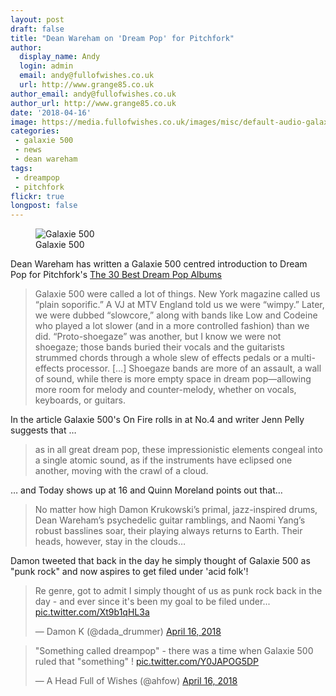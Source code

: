 ```yaml
---
layout: post
draft: false
title: "Dean Wareham on 'Dream Pop' for Pitchfork"
author:
  display_name: Andy
  login: admin
  email: andy@fullofwishes.co.uk
  url: http://www.grange85.co.uk
author_email: andy@fullofwishes.co.uk
author_url: http://www.grange85.co.uk
date: '2018-04-16'
image: https://media.fullofwishes.co.uk/images/misc/default-audio-galaxie-500.jpg
categories:
 - galaxie 500
 - news
 - dean wareham
tags:
 - dreampop
 - pitchfork
flickr: true
longpost: false
---
```


<figure class="caption aligncenter"><img src="https://media.fullofwishes.co.uk/images/misc/default-audio-galaxie-500.jpg" alt="Galaxie 500" /><figcaption class="caption-text">Galaxie 500</figcaption></figure>
<p class="lead">Dean Wareham has written a Galaxie 500 centred introduction to Dream Pop for Pitchfork's <a href="https://pitchfork.com/features/lists-and-guides/the-30-best-dream-pop-albums/">The 30 Best Dream Pop Albums</a></p>

<blockquote>Galaxie 500 were called a lot of things. New York magazine called us “plain soporific.” A VJ at MTV England told us we were “wimpy.” Later, we were dubbed “slowcore,” along with bands like Low and Codeine who played a lot slower (and in a more controlled fashion) than we did. “Proto-shoegaze” was another, but I know we were not shoegaze; those bands buried their vocals and the guitarists strummed chords through a whole slew of effects pedals or a multi-effects processor. [&hellip;] Shoegaze bands are more of an assault, a wall of sound, while there is more empty space in dream pop—allowing more room for melody and counter-melody, whether on vocals, keyboards, or guitars.</blockquote>

<p>In the article Galaxie 500's On Fire rolls in at No.4 and writer Jenn Pelly suggests that &hellip;</p>
<blockquote>as in all great dream pop, these impressionistic elements congeal into a single atomic sound, as if the instruments have eclipsed one another, moving with the crawl of a cloud.</blockquote>

<p>&hellip; and Today shows up at 16 and Quinn Moreland points out that&hellip;</p>
<blockquote>No matter how high Damon Krukowski’s primal, jazz-inspired drums, Dean Wareham’s psychedelic guitar ramblings, and Naomi Yang’s robust basslines soar, their playing always returns to Earth. Their heads, however, stay in the clouds&hellip;</blockquote>

<p>Damon tweeted that back in the day he simply thought of Galaxie 500 as "punk rock" and now aspires to get filed under 'acid folk'!</p>

<blockquote class="twitter-tweet" data-partner="tweetdeck"><p lang="en" dir="ltr">Re genre, got to admit I simply thought of us as punk rock back in the day - and ever since it&#39;s been my goal to be filed under... <a href="https://t.co/Xt9b1qHL3a">pic.twitter.com/Xt9b1qHL3a</a></p>&mdash; Damon K (@dada_drummer) <a href="https://twitter.com/dada_drummer/status/985901530112053248?ref_src=twsrc%5Etfw">April 16, 2018</a></blockquote>
<script async src="https://platform.twitter.com/widgets.js" charset="utf-8"></script>

<blockquote class="twitter-tweet" data-partner="tweetdeck"><p lang="en" dir="ltr">&quot;Something called dreampop&quot; - there was a time when Galaxie 500 ruled that &quot;something&quot; ! <a href="https://t.co/Y0JAPOG5DP">pic.twitter.com/Y0JAPOG5DP</a></p>&mdash; A Head Full of Wishes (@ahfow) <a href="https://twitter.com/ahfow/status/985912826740002818?ref_src=twsrc%5Etfw">April 16, 2018</a></blockquote>
<script async src="https://platform.twitter.com/widgets.js" charset="utf-8"></script>

